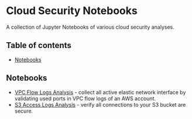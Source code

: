 # Cloud Security Notebooks
A collection of Jupyter Notebooks of various cloud security analyses.
## Table of contents
* [Notebooks](#notebooks)


## Notebooks

* [VPC Flow Logs Analysis](https://github.com/bridgecrewio/cloud-security-notebooks/tree/master/vpc-flow-log-analysis) - collect all active elastic network interface by validating used ports in VPC flow logs of an AWS account.
* [S3 Access Logs Analysis](https://github.com/bridgecrewio/cloud-security-notebooks/tree/master/s3-access-logs-analysis) - verify all connections to your S3 bucket are secure.


